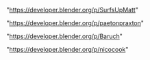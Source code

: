 "https://developer.blender.org/p/SurfsUpMatt"

"https://developer.blender.org/p/paetonpraxton"

"https://developer.blender.org/p/Baruch"

"https://developer.blender.org/p/nicocook"

 
 
